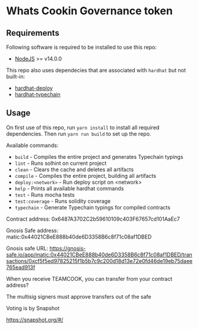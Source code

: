 # Whats Cookin Governance token

## Requirements

Following software is required to be installed to use this repo:
* [NodeJS](https://nodejs.org/en/) >= v14.0.0

This repo also uses dependecies that are associated with `hardhat` but not built-in:
* [hardhat-deploy](https://github.com/wighawag/hardhat-deploy)
* [hardhat-typechain](https://github.com/rhlsthrm/hardhat-typechain)

## Usage

On first use of this repo, run `yarn install` to install all required dependencies.
Then run `yarn run build` to set up the repo.

Available commands:
* `build` - Compiles the entire project and generates Typechain typings
* `lint` - Runs solhint on current project
* `clean` - Clears the cache and deletes all artifacts
* `compile` - Compiles the entire project, building all artifacts
* `deploy:<network>` - Run deploy script on \<network\>
* `help` - Prints all available hardhat commands
* `test` - Runs mocha tests
* `test:coverage` - Runs solidity coverage
* `typechain` - Generate Typechain typings for compiled contracts


Contract address: 0x6487A3702C2b59610109c403F67657cd101AaEc7

Gnosis Safe address: matic:0x44021CBeE888b40de6D3358B6c8f71c08af1DBED

Gnosis safe URL: https://gnosis-safe.io/app/matic:0x44021CBeE888b40de6D3358B6c8f71c08af1DBED/transactions/0xcf5f5ed97825215f1b5b7c9c200d18d13e72e0fd46de19eb75daee765ead913f

When you receive TEAMCOOK, you can transfer from your contract address?

The multisig signers must approve transfers out of the safe

Voting is by Snapshot

https://snapshot.org/#/




